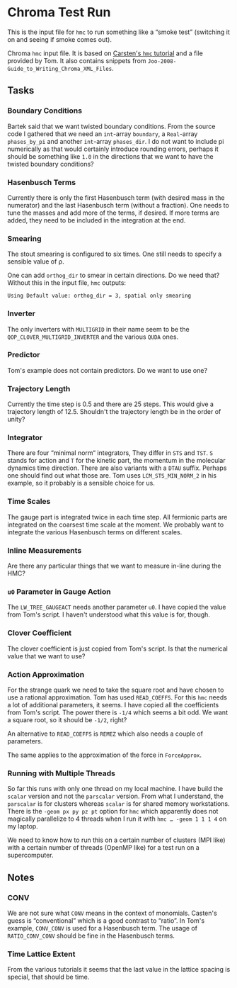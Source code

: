 # Chroma Test Run

This is the input file for `hmc` to run something like a “smoke test”
(switching it on and seeing if smoke comes out).

Chroma `hmc` input file. It is based on [Carsten's `hmc`
tutorial](http://people.physik.hu-berlin.de/~urbach/lap08/hmc/) and a file
provided by Tom. It also contains snippets from
`Joo-2008-Guide_to_Writing_Chroma_XML_Files`.

## Tasks

### Boundary Conditions

Bartek said that we want twisted boundary conditions. From the source code I
gathered that we need an `int`-array `boundary`, a `Real`-array `phases_by_pi`
and another `int`-array `phases_dir`. I do not want to include pi numerically
as that would certainly introduce rounding errors, perhaps it should be
something like `1.0` in the directions that we want to have the twisted
boundary conditions?

### Hasenbusch Terms

Currently there is only the first Hasenbusch term (with desired mass in the
numerator) and the last Hasenbusch term (without a fraction). One needs to tune
the masses and add more of the terms, if desired. If more terms are added, they
need to be included in the integration at the end.

### Smearing

The stout smearing is configured to six times. One still needs to specify a
sensible value of ρ.

One can add `orthog_dir` to smear in certain directions. Do we need that?
Without this in the input file, `hmc` outputs:

    Using Default value: orthog_dir = 3, spatial only smearing

### Inverter

The only inverters with `MULTIGRID` in their name seem to be the
`QOP_CLOVER_MULTIGRID_INVERTER` and the various `QUDA` ones.

### Predictor

Tom's example does not contain predictors. Do we want to use one?

### Trajectory Length

Currently the time step is 0.5 and there are 25 steps. This would give a
trajectory length of 12.5. Shouldn't the trajectory length be in the order of
unity?

### Integrator

There are four “minimal norm“ integrators, They differ in `STS` and `TST`. `S`
stands for action and `T` for the kinetic part, the momentum in the molecular
dynamics time direction. There are also variants with a `DTAU` suffix. Perhaps
one should find out what those are. Tom uses `LCM_STS_MIN_NORM_2` in his
example, so it probably is a sensible choice for us.

### Time Scales

The gauge part is integrated twice in each time step. All fermionic parts are
integrated on the coarsest time scale at the moment. We probably want to
integrate the various Hasenbusch terms on different scales.

### Inline Measurements

Are there any particular things that we want to measure in-line during the HMC?

### `u0` Parameter in Gauge Action

The `LW_TREE_GAUGEACT` needs another parameter `u0`. I have copied the value
from Tom's script. I haven't understood what this value is for, though.

### Clover Coefficient

The clover coefficient is just copied from Tom's script. Is that the numerical
value that we want to use?

### Action Approximation

For the strange quark we need to take the square root and have chosen to use a
rational approximation. Tom has used `READ_COEFFS`. For this `hmc` needs a lot
of additional parameters, it seems. I have copied all the coefficients from
Tom's script. The power there is `-1/4` which seems a bit odd. We want a square
root, so it should be `-1/2`, right?

An alternative to `READ_COEFFS` is `REMEZ` which also needs a couple of
parameters.

The same applies to the approximation of the force in `ForceApprox`.

### Running with Multiple Threads

So far this runs with only one thread on my local machine. I have build the
`scalar` version and not the `parscalar` version. From what I understand, the
`parscalar` is for clusters whereas `scalar` is for shared memory workstations.
There is the `-geom px py pz pt` option for `hmc` which apparently does not
magically parallelize to 4 threads when I run it with `hmc … -geom 1 1 1 4` on
my laptop.

We need to know how to run this on a certain number of clusters (MPI like) with
a certain number of threads (OpenMP like) for a test run on a supercomputer.

## Notes

### CONV

We are not sure what `CONV` means in the context of monomials. Casten's guess
is “conventional” which is a good contrast to “ratio”. In Tom's example,
`CONV_CONV` is used for a Hasenbusch term. The usage of `RATIO_CONV_CONV`
should be fine in the Hasenbusch terms.

### Time Lattice Extent

From the various tutorials it seems that the last value in the lattice spacing
is special, that should be time.

<!-- vim: set spell textwidth=79 : -->
